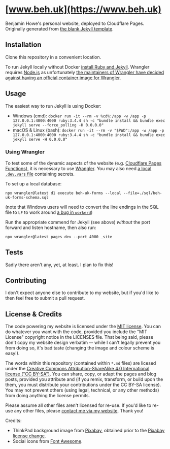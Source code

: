 # [www.beh.uk](https://www.beh.uk)

Benjamin Howe's personal website, deployed to Cloudflare Pages. Originally generated from [the blank Jekyll template](https://github.com/BenjaminEHowe/jekyll-blank).

## Installation

Clone this repository in a convenient location.

To run Jekyll locally without Docker [install Ruby and Jekyll](https://jekyllrb.com/docs/step-by-step/01-setup/). Wrangler requires [Node.js](https://nodejs.org/) as unfortunately [the maintainers of Wrangler have decided against having an official container image for Wrangler](https://github.com/cloudflare/workers-sdk/issues/1316#issuecomment-1658608450).

## Usage

The easiest way to run Jekyll is using Docker:

- Windows (cmd): `docker run -it --rm -v %cd%:/app -w /app -p 127.0.0.1:4000:4000 ruby:3.4.4 sh -c "bundle install && bundle exec jekyll serve --force_polling -H 0.0.0.0"`
- macOS & Linux (bash): `docker run -it --rm -v "$PWD":/app -w /app -p 127.0.0.1:4000:4000 ruby:3.4.4 sh -c "bundle install && bundle exec jekyll serve -H 0.0.0.0"`

### Using Wrangler

To test some of the dynamic aspects of the website (e.g. [Cloudflare Pages Functions](https://developers.cloudflare.com/pages/functions/)), it is necessary to use [Wrangler](https://developers.cloudflare.com/workers/wrangler/). You may also need [a local `.dev.vars` file](https://developers.cloudflare.com/pages/functions/bindings/#interact-with-your-secrets-locally) containing secrets.

To set up a local database:

`npx wrangler@latest d1 execute beh-uk-forms --local --file=./sql/beh-uk-forms-schema.sql`

(note that Windows users will need to convert the line endings in the SQL file to `LF` to work around [a bug in `workerd`](https://github.com/cloudflare/workerd/issues/1300))

Run the appropriate commend for Jekyll (see above) _without_ the port forward and listen hostname, then also run:

`npx wrangler@latest pages dev --port 4000 _site`

## Tests

Sadly there aren't any, yet, at least. I plan to fix this!

## Contributing

I don't expect anyone else to contribute to my website, but if you'd like to then feel free to submit a pull request.

## License & Credits

The code powering my website is licensed under the [MIT license](https://choosealicense.com/licenses/mit/). You can do whatever you want with the code, provided you include the "MIT License" copyright notice in the LICENSES file. That being said, please don't copy my website design verbatim -- while I can't legally prevent you from doing so, it's bad taste (changing the image and colour scheme is easy!).

The words within this repository (contained within `*.md` files) are licesed under the [Creative Commons Attribution-ShareAlike 4.0 International license ("CC BY-SA")](https://creativecommons.org/licenses/by-sa/4.0/). You can share, copy, or adapt the pages and blog posts, provided you attribute and (if you remix, transform, or build upon the them, you must distribute your contributions under the CC BY-SA license). You may not prevent others (using legal, technical, or any other methods) from doing anything the license permits.

Please assume all other files aren't licensed for re-use. If you'd like to re-use any other files, please [contact me via my website](https://www.beh.uk/contact). Thank you!

Credits:
* ThinkPad background image from [Pixabay](https://pixabay.com/en/laptop-keyboard-notebook-trackpoint-1864126/), obtained prior to the [Pixabay license change](https://www.24zero.net/pixabay-license-change-no-longer-a-cc0-license/).
* Social icons from [Font Awesome](https://fontawesome.com/).
